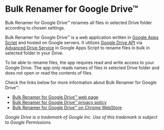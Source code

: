 Bulk Renamer for Google Drive™
==============================

Bulk Renamer for Google Drive™ renames all files in selected Drive folder according to chosen settings. 

Bulk Renamer for Google Drive™ is a web application written in [Google Apps Script](https://developers.google.com/apps-script/) and hosted on Google servers. It utilizes [Google Drive API](https://developers.google.com/drive/api/v3/reference/) via [Advanced Drive Service](https://developers.google.com/apps-script/advanced/drive) in Google Apps Script to rename files in bulk in selected folder in your Drive.

To be able to rename files, the app requires read and write access to your Google Drive. The app only reads names of files in selected Drive folder and does not open or read the contents of files.

Check the links below for more information about Bulk Renamer for Google Drive™:

* [Bulk Renamer for Google Drive™ web page](https://azadisaryev.github.io/BulkRenamerForGoogleDrive/)
* [Bulk Renamer for Google Drive™ privacy policy](https://azadisaryev.github.io/BulkRenamerForGoogleDrive/privacy/)
* [Bulk Renamer for Google Drive™ on Chrome WebStore](https://chrome.google.com/webstore/detail/bulk-renamer-for-google-d/peboiggabkeljjdnbelmhbpnmonomngo)


_Google Drive is a trademark of Google Inc. Use of this trademark is subject to Google Permissions._

